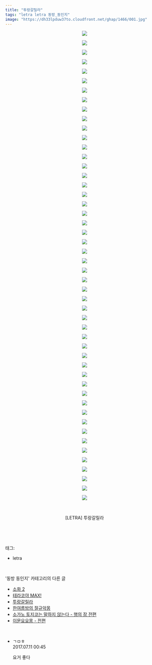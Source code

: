 ```yaml
---
title: "투랑갈릴라"
tags: "letra letra 동방_동인지"
image: "https://dh33lpduw37to.cloudfront.net/ghap/1466/001.jpg"
---
```

<div class="article">
<p style="text-align: center; clear: none; float: none;"><img src="{{ site.imgserver2 }}/ghap/1466/001.jpg"/></p>
<p style="text-align: center; clear: none; float: none;"><img src="{{ site.imgserver2 }}/ghap/1466/002.jpg"/></p>
<p style="text-align: center; clear: none; float: none;"><img src="{{ site.imgserver2 }}/ghap/1466/003.jpg"/></p>
<p style="text-align: center; clear: none; float: none;"><img src="{{ site.imgserver2 }}/ghap/1466/004.jpg"/></p>
<p style="text-align: center; clear: none; float: none;"><img src="{{ site.imgserver2 }}/ghap/1466/005.jpg"/></p>
<p style="text-align: center; clear: none; float: none;"><img src="{{ site.imgserver2 }}/ghap/1466/006.jpg"/></p>
<p style="text-align: center; clear: none; float: none;"><img src="{{ site.imgserver2 }}/ghap/1466/007.jpg"/></p>
<p style="text-align: center; clear: none; float: none;"><img src="{{ site.imgserver2 }}/ghap/1466/008.jpg"/></p>
<p style="text-align: center; clear: none; float: none;"><img src="{{ site.imgserver2 }}/ghap/1466/009.jpg"/></p>
<p style="text-align: center; clear: none; float: none;"><img src="{{ site.imgserver2 }}/ghap/1466/010.jpg"/></p>
<p style="text-align: center; clear: none; float: none;"><img src="{{ site.imgserver2 }}/ghap/1466/011.jpg"/></p>
<p style="text-align: center; clear: none; float: none;"><img src="{{ site.imgserver2 }}/ghap/1466/012.jpg"/></p>
<p style="text-align: center; clear: none; float: none;"><img src="{{ site.imgserver2 }}/ghap/1466/013.jpg"/></p>
<p style="text-align: center; clear: none; float: none;"><img src="{{ site.imgserver2 }}/ghap/1466/014.jpg"/></p>
<p style="text-align: center; clear: none; float: none;"><img src="{{ site.imgserver2 }}/ghap/1466/015.jpg"/></p>
<p style="text-align: center; clear: none; float: none;"><img src="{{ site.imgserver2 }}/ghap/1466/016.jpg"/></p>
<p style="text-align: center; clear: none; float: none;"><img src="{{ site.imgserver2 }}/ghap/1466/017.jpg"/></p>
<p style="text-align: center; clear: none; float: none;"><img src="{{ site.imgserver2 }}/ghap/1466/018.jpg"/></p>
<p style="text-align: center; clear: none; float: none;"><img src="{{ site.imgserver2 }}/ghap/1466/019.jpg"/></p>
<p style="text-align: center; clear: none; float: none;"><img src="{{ site.imgserver2 }}/ghap/1466/020.jpg"/></p>
<p style="text-align: center; clear: none; float: none;"><img src="{{ site.imgserver2 }}/ghap/1466/021.jpg"/></p>
<p style="text-align: center; clear: none; float: none;"><img src="{{ site.imgserver2 }}/ghap/1466/022.jpg"/></p>
<p style="text-align: center; clear: none; float: none;"><img src="{{ site.imgserver2 }}/ghap/1466/023.jpg"/></p>
<p style="text-align: center; clear: none; float: none;"><img src="{{ site.imgserver2 }}/ghap/1466/024.jpg"/></p>
<p style="text-align: center; clear: none; float: none;"><img src="{{ site.imgserver2 }}/ghap/1466/025.jpg"/></p>
<p style="text-align: center; clear: none; float: none;"><img src="{{ site.imgserver2 }}/ghap/1466/026.jpg"/></p>
<p style="text-align: center; clear: none; float: none;"><img src="{{ site.imgserver2 }}/ghap/1466/027.jpg"/></p>
<p style="text-align: center; clear: none; float: none;"><img src="{{ site.imgserver2 }}/ghap/1466/028.jpg"/></p>
<p style="text-align: center; clear: none; float: none;"><img src="{{ site.imgserver2 }}/ghap/1466/029.jpg"/></p>
<p style="text-align: center; clear: none; float: none;"><img src="{{ site.imgserver2 }}/ghap/1466/030.jpg"/></p>
<p style="text-align: center; clear: none; float: none;"><img src="{{ site.imgserver2 }}/ghap/1466/031.jpg"/></p>
<p style="text-align: center; clear: none; float: none;"><img src="{{ site.imgserver2 }}/ghap/1466/032.jpg"/></p>
<p style="text-align: center; clear: none; float: none;"><img src="{{ site.imgserver2 }}/ghap/1466/033.jpg"/></p>
<p style="text-align: center; clear: none; float: none;"><img src="{{ site.imgserver2 }}/ghap/1466/034.jpg"/></p>
<p style="text-align: center; clear: none; float: none;"><img src="{{ site.imgserver2 }}/ghap/1466/035.jpg"/></p>
<p style="text-align: center; clear: none; float: none;"><img src="{{ site.imgserver2 }}/ghap/1466/036.jpg"/></p>
<p style="text-align: center; clear: none; float: none;"><img src="{{ site.imgserver2 }}/ghap/1466/037.jpg"/></p>
<p style="text-align: center; clear: none; float: none;"><img src="{{ site.imgserver2 }}/ghap/1466/038.jpg"/></p>
<p style="text-align: center; clear: none; float: none;"><img src="{{ site.imgserver2 }}/ghap/1466/039.jpg"/></p>
<p style="text-align: center; clear: none; float: none;"><img src="{{ site.imgserver2 }}/ghap/1466/040.jpg"/></p>
<p style="text-align: center; clear: none; float: none;"><img src="{{ site.imgserver2 }}/ghap/1466/041.jpg"/></p>
<p style="text-align: center; clear: none; float: none;"><img src="{{ site.imgserver2 }}/ghap/1466/042.jpg"/></p>
<p style="text-align: center; clear: none; float: none;"><img src="{{ site.imgserver2 }}/ghap/1466/043.jpg"/></p>
<p style="text-align: center; clear: none; float: none;"><img src="{{ site.imgserver2 }}/ghap/1466/044.jpg"/></p>
<p style="text-align: center; clear: none; float: none;"><img src="{{ site.imgserver2 }}/ghap/1466/045.jpg"/></p>
<p style="text-align: center; clear: none; float: none;"><img src="{{ site.imgserver2 }}/ghap/1466/046.jpg"/></p>
<p style="text-align: center; clear: none; float: none;"><img src="{{ site.imgserver2 }}/ghap/1466/047.jpg"/></p>
<p style="text-align: center; clear: none; float: none;"><img src="{{ site.imgserver2 }}/ghap/1466/048.jpg"/></p>
<p style="text-align: center; clear: none; float: none;"><img src="{{ site.imgserver2 }}/ghap/1466/049.jpg"/></p>
<p style="text-align: center; clear: none; float: none;"><img src="{{ site.imgserver2 }}/ghap/1466/050.jpg"/></p>
<p style="text-align: center; clear: none; float: none;"><br/></p>
<p style="text-align: center; clear: none; float: none;">[LETRA] 투랑갈릴라</p>
<p><br/></p>
</div><br/>
<div class="tagTrail">
<p>태그: </p>
<ul>
<li>letra</li>
</ul>
</div><br/>
<div class="another">
<p>'동방 동인지' 카테고리의 다른 글</p>
<ul>
<li><a href="/ghap_1468">소화 2</a></li>
<li><a href="/ghap_1467">테라코야 MAX!</a></li>
<li><a href="/ghap_1466">투랑갈릴라</a></li>
<li><a href="/ghap_1465">한여름밤의 절규악몽</a></li>
<li><a href="/ghap_1464">소가노 토지코는 말하지 않는다 - 행의 장 전편</a></li>
<li><a href="/ghap_1462">이문요요몽 - 전편</a></li>
</ul>
</div><br/>
<div class="cb_module cb_fluid">
<div class="cb_wrt cb_profile">
<div class="comment">
<ul>
<li class="cb_thumb_off" id="comment15033346">
<div class="cb_comment_area">
<div class="cb_info_area">
<div class="cb_section">
<span class="cb_nick_name">ㄱㅁㅎ</span>
</div>
<div class="cb_section">
<span class="cb_date">2017.07.11 00:45 </span>
</div>
</div>
<div class="cb_dsc_comment">
<p class="cb_dsc">
											요거 좋다
										</p>
</div>
</div></li>
</ul>
</div>
</div><!-- commentList close -->
</div><br/>
